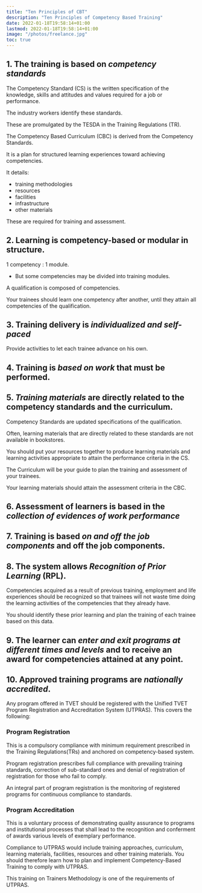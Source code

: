 ```yaml
---
title: "Ten Principles of CBT"
description: "Ten Principles of Competency Based Training"
date: 2022-01-18T19:58:14+01:00
lastmod: 2022-01-18T19:58:14+01:00
image: "/photos/freelance.jpg"
toc: true
---
```



<!-- 1. The training is ..based on competency standards
2. ..modular in structure
3. ..individualized and self-paced
4. ..based on work to be performed
5. Training materials are related to the competency standards
6.
7.
8.
9.
10. -->



## 1. The training is based on *competency standards*

<!-- curriculum developed from the -->

The Competency Standard (CS) is the written specification of the knowledge, skills and attitudes and values required for a job or performance. 
<!-- , occupation or trade and the corresponding standard of performance required for these in the workplace. -->

The industry workers identify these standards.

These are promulgated by the TESDA in the Training Regulations (TR).

The Competency Based Curriculum (CBC) is derived from the Competency Standards. 

It is a plan for structured learning experiences toward achieving competencies.

 <!-- identified by the industry;  -->

It details:
- training methodologies
- resources
- facilities
- infrastructure
- other materials 

These are required for training and assessment.


## 2. Learning is competency-based or **modular in structure**.

1 competency : 1 module.
- But some competencies may be divided into training modules.

A qualification is composed of competencies.

Your trainees should learn one competency after another, until they attain all competencies of the qualification.


## 3. Training delivery is *individualized and self-paced*

Provide activities to let each trainee advance on his own.

 <!-- without waiting for the other trainees in his class to finish. Facilities, resources and materials should also be structured so that trainees could learn competencies at their own pace. -->


## 4. Training is *based on work* that must be performed.


## 5. *Training materials* are directly related to the competency standards and the curriculum.

Competency Standards are updated specifications of the qualification.

Often, learning materials that are directly related to these standards are not available in bookstores. 

You should put your resources together to produce learning materials and learning activities appropriate to attain the performance criteria in the CS.

The Curriculum will be your guide to plan the training and assessment of your trainees.

Your learning materials should attain the assessment criteria in the CBC.


## 6. Assessment of learners is based in the *collection of evidences of work performance*

 <!-- based on industry or organizational required standards. -->


## 7. Training is based *on and off the job components* and off the job components.


## 8. The system allows *Recognition of Prior Learning* (RPL).

<!-- CBT focuses on the competencies that are not yet acquired by the trainee in any learning situation.  -->

Competencies acquired as a result of previous training, employment and life experiences should be recognized so that trainees will not waste time doing the learning activities of the competencies that they already have. 

You should identify these prior learning and plan the training of each trainee based on this data.


## 9. The learner can *enter and exit programs at different times and levels* and to receive an award for competencies attained at any point.


## 10. Approved training programs are *nationally accredited*.

Any program offered in TVET should be registered with the Unified TVET Program Registration and Accreditation System (UTPRAS). This covers the following:


### Program Registration

This is a compulsory compliance with minimum requirement prescribed in the Training Regulations(TRs) and anchored on competency-based system. 

Program registration prescribes full compliance with prevailing training standards, correction of sub-standard ones and denial of registration of registration for those who fail to comply. 

An integral part  of  program registration is the monitoring of registered programs for continuous compliance to standards.


### Program Accreditation 

This is a voluntary process of demonstrating quality assurance to  programs  and  institutional  processes  that shall lead to the recognition and conferment of  awards  various  levels of exemplary performance.

Compliance to UTPRAS would include  training  approaches, curriculum, learning materials, facilities, resources and other training materials. You should therefore learn how to plan and implement Competency-Based Training to comply with UTPRAS.

This training on Trainers Methodology is one of the requirements of UTPRAS.



